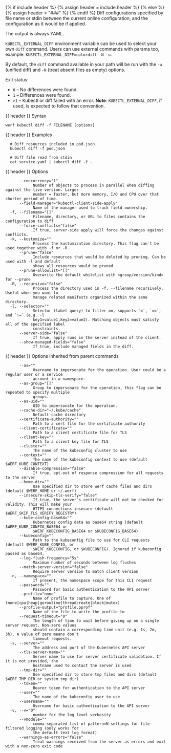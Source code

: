 {% if include.header %}
{% assign header = include.header %}
{% else %}
{% assign header = "###" %}
{% endif %}
Diff configurations specified by file name or stdin between the current online configuration, and the configuration as it would be if applied.

The output is always YAML.

`KUBECTL_EXTERNAL_DIFF` environment variable can be used to select your own `diff` command. Users can use external commands with params too, example: `KUBECTL_EXTERNAL_DIFF=colordiff -N -u`.

By default, the `diff` command available in your path will be run with the `-u` (unified diff) and `-N` (treat absent files as empty) options.

Exit status:
* `0` – No differences were found.
* `1` – Differences were found.
* `>1` – Kubectl or diff failed with an error.
**Note**: `KUBECTL_EXTERNAL_DIFF`, if used, is expected to follow that convention.

{{ header }} Syntax

```shell
werf kubectl diff -f FILENAME [options]
```

{{ header }} Examples

```shell
  # Diff resources included in pod.json
  kubectl diff -f pod.json
  
  # Diff file read from stdin
  cat service.yaml | kubectl diff -f -
```

{{ header }} Options

```shell
      --concurrency="1"
            Number of objects to process in parallel when diffing against the live version. Larger  
            number = faster, but more memory, I/O and CPU over that shorter period of time.
      --field-manager="kubectl-client-side-apply"
            Name of the manager used to track field ownership.
  -f, --filename="[]"
            Filename, directory, or URL to files contains the configuration to diff
      --force-conflicts="false"
            If true, server-side apply will force the changes against conflicts.
  -k, --kustomize=""
            Process the kustomization directory. This flag can`t be used together with -f or -R.
      --prune="false"
            Include resources that would be deleted by pruning. Can be used with -l and default     
            shows all resources would be pruned
      --prune-allowlist="[]"
            Overwrite the default whitelist with <group/version/kind> for --prune
  -R, --recursive="false"
            Process the directory used in -f, --filename recursively. Useful when you want to       
            manage related manifests organized within the same directory.
  -l, --selector=""
            Selector (label query) to filter on, supports `=`, `==`, and `!=`.(e.g. -l              
            key1=value1,key2=value2). Matching objects must satisfy all of the specified label      
            constraints.
      --server-side="false"
            If true, apply runs in the server instead of the client.
      --show-managed-fields="false"
            If true, include managed fields in the diff.
```

{{ header }} Options inherited from parent commands

```shell
      --as=""
            Username to impersonate for the operation. User could be a regular user or a service    
            account in a namespace.
      --as-group="[]"
            Group to impersonate for the operation, this flag can be repeated to specify multiple   
            groups.
      --as-uid=""
            UID to impersonate for the operation.
      --cache-dir="~/.kube/cache"
            Default cache directory
      --certificate-authority=""
            Path to a cert file for the certificate authority
      --client-certificate=""
            Path to a client certificate file for TLS
      --client-key=""
            Path to a client key file for TLS
      --cluster=""
            The name of the kubeconfig cluster to use
      --context=""
            The name of the kubeconfig context to use (default $WERF_KUBE_CONTEXT)
      --disable-compression="false"
            If true, opt-out of response compression for all requests to the server
      --home-dir=""
            Use specified dir to store werf cache files and dirs (default $WERF_HOME or ~/.werf)
      --insecure-skip-tls-verify="false"
            If true, the server`s certificate will not be checked for validity. This will make your 
            HTTPS connections insecure (default $WERF_SKIP_TLS_VERIFY_REGISTRY)
      --kube-config-base64=""
            Kubernetes config data as base64 string (default $WERF_KUBE_CONFIG_BASE64 or            
            $WERF_KUBECONFIG_BASE64 or $KUBECONFIG_BASE64)
      --kubeconfig=""
            Path to the kubeconfig file to use for CLI requests (default $WERF_KUBE_CONFIG, or      
            $WERF_KUBECONFIG, or $KUBECONFIG). Ignored if kubeconfig passed as base64.
      --log-flush-frequency="5s"
            Maximum number of seconds between log flushes
      --match-server-version="false"
            Require server version to match client version
  -n, --namespace=""
            If present, the namespace scope for this CLI request
      --password=""
            Password for basic authentication to the API server
      --profile="none"
            Name of profile to capture. One of (none|cpu|heap|goroutine|threadcreate|block|mutex)
      --profile-output="profile.pprof"
            Name of the file to write the profile to
      --request-timeout="0"
            The length of time to wait before giving up on a single server request. Non-zero values 
            should contain a corresponding time unit (e.g. 1s, 2m, 3h). A value of zero means don`t 
            timeout requests.
  -s, --server=""
            The address and port of the Kubernetes API server
      --tls-server-name=""
            Server name to use for server certificate validation. If it is not provided, the        
            hostname used to contact the server is used
      --tmp-dir=""
            Use specified dir to store tmp files and dirs (default $WERF_TMP_DIR or system tmp dir)
      --token=""
            Bearer token for authentication to the API server
      --user=""
            The name of the kubeconfig user to use
      --username=""
            Username for basic authentication to the API server
  -v, --v="0"
            number for the log level verbosity
      --vmodule=""
            comma-separated list of pattern=N settings for file-filtered logging (only works for    
            the default text log format)
      --warnings-as-errors="false"
            Treat warnings received from the server as errors and exit with a non-zero exit code
```

